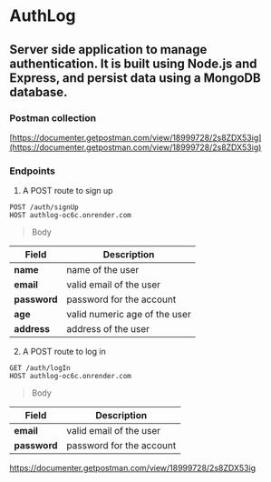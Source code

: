 # AuthLog

## Server side application to manage authentication. It is built using Node.js and Express, and persist data using a MongoDB database. 

### Postman collection

[https://documenter.getpostman.com/view/18999728/2s8ZDX53ig](https://documenter.getpostman.com/view/18999728/2s8ZDX53ig)

### Endpoints

1. A POST route to sign up
    
``` 
POST /auth/signUp
HOST authlog-oc6c.onrender.com
```

> Body

| Field | Description |
| --- | --- |
| **name** | name of the user |
| **email** | valid email of the user|
| **password** | password for the account |
| **age** | valid numeric age of the user |
| **address** | address of the user |
    
2. A POST route to log in
    
```
GET /auth/logIn
HOST authlog-oc6c.onrender.com
```
    
> Body

| Field | Description |
| --- | --- |
| **email** | valid email of the user|
| **password** | password for the account |
    

https://documenter.getpostman.com/view/18999728/2s8ZDX53ig
